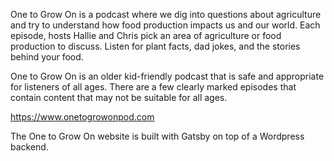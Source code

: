 One to Grow On is a podcast where we dig into questions about agriculture and try to understand how food production impacts us and our world. Each episode, hosts Hallie and Chris pick an area of agriculture or food production to discuss. Listen for plant facts, dad jokes, and the stories behind your food.

One to Grow On is an older kid-friendly podcast that is safe and appropriate for listeners of all ages. There are a few clearly marked episodes that contain content that may not be suitable for all ages.

https://www.onetogrowonpod.com

The One to Grow On website is built with Gatsby on top of a Wordpress backend.
